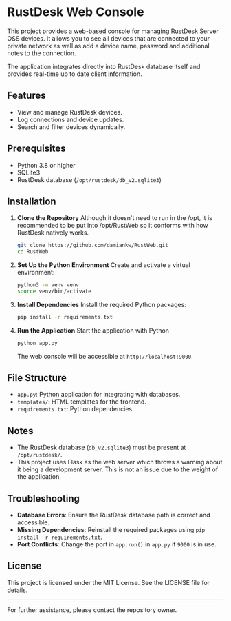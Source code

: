 # RustDesk Web Console

This project provides a web-based console for managing RustDesk Server OSS devices. It allows you to see all devices that are connected to your private network as well as add a device name, password and additional notes to the connection.

The application integrates directly into RustDesk database itself and provides real-time up to date client information.

## Features
- View and manage RustDesk devices.
- Log connections and device updates.
- Search and filter devices dynamically.

## Prerequisites
- Python 3.8 or higher
- SQLite3
- RustDesk database (`/opt/rustdesk/db_v2.sqlite3`)

## Installation

1. **Clone the Repository**
   Although it doesn't need to run in the /opt, it is recommended to be put into /opt/RustWeb so it conforms with how RustDesk natively works.
   ```bash
   git clone https://github.com/damiankw/RustWeb.git
   cd RustWeb
   ```

2. **Set Up the Python Environment**
   Create and activate a virtual environment:
   ```bash
   python3 -m venv venv
   source venv/bin/activate
   ```

3. **Install Dependencies**
   Install the required Python packages:
   ```bash
   pip install -r requirements.txt
   ```

5. **Run the Application**
   Start the application with Python
   ```bash
   python app.py
   ```
   The web console will be accessible at `http://localhost:9000`.

## File Structure
- `app.py`: Python application for integrating with databases.
- `templates/`: HTML templates for the frontend.
- `requirements.txt`: Python dependencies.

## Notes
- The RustDesk database (`db_v2.sqlite3`) must be present at `/opt/rustdesk/`.
- This project uses Flask as the web server which throws a warning about it being a development server. This is not an issue due to the weight of the application.

## Troubleshooting
- **Database Errors**: Ensure the RustDesk database path is correct and accessible.
- **Missing Dependencies**: Reinstall the required packages using `pip install -r requirements.txt`.
- **Port Conflicts**: Change the port in `app.run()` in `app.py` if `9000` is in use.

## License
This project is licensed under the MIT License. See the LICENSE file for details.

---

For further assistance, please contact the repository owner.
